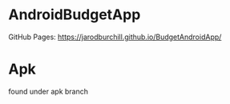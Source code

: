 # AndroidBudgetApp
GitHub Pages: https://jarodburchill.github.io/BudgetAndroidApp/
# Apk 
found under apk branch
